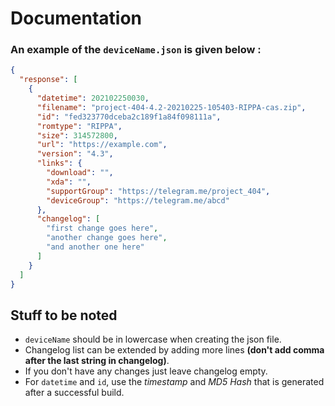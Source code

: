 # Documentation
### An example of the `deviceName.json` is given below :

```JSON
{
  "response": [
    {
      "datetime": 202102250030,
      "filename": "project-404-4.2-20210225-105403-RIPPA-cas.zip",
      "id": "fed323770dceba2c189f1a84f098111a",
      "romtype": "RIPPA",
      "size": 314572800,
      "url": "https://example.com",
      "version": "4.3",
      "links": {
        "download": "",
        "xda": "",
        "supportGroup": "https://telegram.me/project_404",
        "deviceGroup": "https://telegram.me/abcd"
      },
      "changelog": [
        "first change goes here",
        "another change goes here",
        "and another one here"
      ]
    }
  ]
}
```
## Stuff to be noted
- `deviceName` should be in lowercase when creating the json file.
- Changelog list can be extended by adding more lines **(don't add comma after the last string in changelog)**.
- If you don't have any changes just leave changelog empty.
- For `datetime` and `id`, use the _timestamp_ and _MD5 Hash_ that is generated after a successful build.
